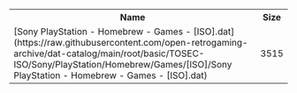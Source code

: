 <table>
<tr><th>Name</th><th>Size</th></tr>
<tr><td>
[Sony PlayStation - Homebrew - Games - [ISO].dat](https://raw.githubusercontent.com/open-retrogaming-archive/dat-catalog/main/root/basic/TOSEC-ISO/Sony/PlayStation/Homebrew/Games/[ISO]/Sony PlayStation - Homebrew - Games - [ISO].dat)
</td><td>3515</td></tr>
</table>
